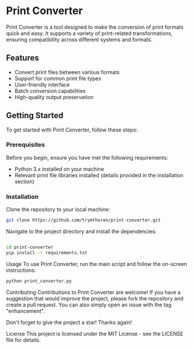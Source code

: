 # Print Converter

Print Converter is a tool designed to make the conversion of print formats quick and easy. It supports a variety of print-related transformations, ensuring compatibility across different systems and formats.

## Features

- Convert print files between various formats
- Support for common print file types
- User-friendly interface
- Batch conversion capabilities
- High-quality output preservation

## Getting Started

To get started with Print Converter, follow these steps:

### Prerequisites

Before you begin, ensure you have met the following requirements:

- Python 3.x installed on your machine
- Relevant print file libraries installed (details provided in the installation section)

### Installation

Clone the repository to your local machine:

```bash
git clone https://github.com/trymthoren/print-converter.git
```

Navigate to the project directory and install the dependencies:
```bash

cd print-converter
pip install -r requirements.txt
```

Usage
To use Print Converter, run the main script and follow the on-screen instructions:

```bash
python print_converter.py
```
Contributing
Contributions to Print Converter are welcome! If you have a suggestion that would improve the project, please fork the repository and create a pull request. You can also simply open an issue with the tag "enhancement".

Don't forget to give the project a star! Thanks again!

License
This project is licensed under the MIT License - see the LICENSE file for details.
